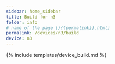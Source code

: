 ```yaml
---
sidebar: home_sidebar
title: Build for n3
folder: info
# name of the page (/{{permalink}}.html)
permalink: /devices/n3/build
device: n3
---
```

{% include templates/device_build.md %}
